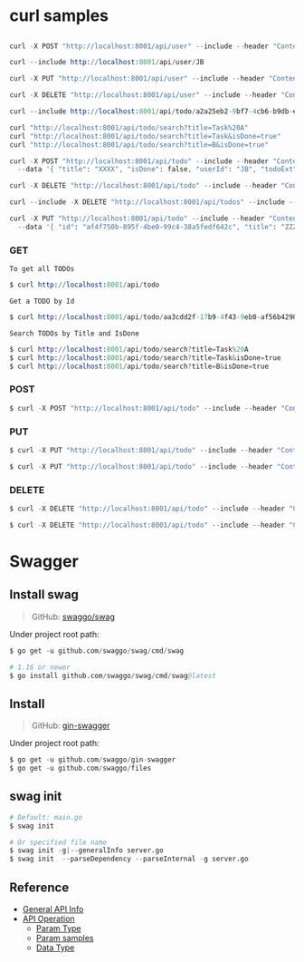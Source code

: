 
# curl samples

## 

```s
curl -X POST "http://localhost:8001/api/user" --include --header "Content-Type: application/json" --data '{"Id": "JB", "Name": "JB Lin"}'

curl --include http://localhost:8001/api/user/JB

curl -X PUT "http://localhost:8001/api/user" --include --header "Content-Type: application/json" --data '{"id": "JB", "name": "Bon Jovi"}'

curl -X DELETE "http://localhost:8001/api/user" --include --header "Content-Type: application/json" --data '{"id": "JB"}'
```


```s
curl --include http://localhost:8001/api/todo/a2a25eb2-9bf7-4cb6-b9db-ece05b78e975

curl "http://localhost:8001/api/todo/search?title=Task%20A"
curl "http://localhost:8001/api/todo/search?title=Task&isDone=true"
curl "http://localhost:8001/api/todo/search?title=B&isDone=true"

curl -X POST "http://localhost:8001/api/todo" --include --header "Content-Type: application/json" \
  --data '{ "title": "XXXX", "isDone": false, "userId": "JB", "todoExt": {"description": "YYYY", "priorityId": 2}, "tags": [{"id": "6aee5542-3f70-4cbc-ab05-fd020285f021"}, {"id": "dcc5a568-ae07-4600-9055-97eb129f319c"}] }'

curl -X DELETE "http://localhost:8001/api/todo" --include --header "Content-Type: application/json" --data '{"id": "af4f750b-895f-4be0-99c4-38a5fedf642c"}'

curl --include -X DELETE "http://localhost:8001/api/todos" --include --header "Content-Type: application/json" --data '[{"id": "26447744-68f5-4bfa-8126-e11637bd1533"}, {"id": "dd7b1e23-542f-4beb-9bb6-96435d8e5305"}, {"id":"2df9aa8a-d765-479e-83fa-32eead636219"}]'

curl -X PUT "http://localhost:8001/api/todo" --include --header "Content-Type: application/json" \
  --data '{ "id": "af4f750b-895f-4be0-99c4-38a5fedf642c", "title": "ZZZZ", "isDone": true, "userId": "JB", "todoExt": {"id": "af4f750b-895f-4be0-99c4-38a5fedf642c", "description": "WWWW", "priorityId": 3}, "tags": [{"id": "6aee5542-3f70-4cbc-ab05-fd020285f021"}] }'
```

### GET

`To get all TODOs`

```s
$ curl http://localhost:8001/api/todo
```

`Get a TODO by Id`

```s
$ curl http://localhost:8001/api/todo/aa3cdd2f-17b9-4f43-9eb0-af56b42908c5
```

`Search TODOs by Title and IsDone`

```s
$ curl http://localhost:8001/api/todo/search?title=Task%20A
$ curl http://localhost:8001/api/todo/search?title=Task&isDone=true
$ curl http://localhost:8001/api/todo/search?title=B&isDone=true
```


### POST

```s
$ curl -X POST "http://localhost:8001/api/todo" --include --header "Content-Type: application/json" --data '{ "title": "Task D", "isDone": false }'
```

### PUT

```s
$ curl -X PUT "http://localhost:8001/api/todo" --include --header "Content-Type: application/json" --data '{"id": "aa3cdd2f-17b9-4f43-9eb0-af56b42908c5", "title": "Task AAA", "isDone": true}'

$ curl -X PUT "http://localhost:8001/api/todo" --include --header "Content-Type: application/json" --data '{"id": "cca89c32-a0d9-43c9-84e2-ae1224c5d755", "title": "Task CCC", "isDone": false}'
```

### DELETE

```s
$ curl -X DELETE "http://localhost:8001/api/todo" --include --header "Content-Type: application/json" --data '{"id": "bbf5d05c-c442-4869-8326-ab5cfa832f6a", "title": "Task B", "isDone": true}'

$ curl -X DELETE "http://localhost:8001/api/todo" --include --header "Content-Type: application/json" --data '{"id": "bbf5d05c-c442-4869-8326-ab5cfa832f6a"}'
```


# Swagger

## Install swag

> GitHub: [swaggo/swag](https://github.com/swaggo/swag)

Under project root path:
```s
$ go get -u github.com/swaggo/swag/cmd/swag

# 1.16 or newer
$ go install github.com/swaggo/swag/cmd/swag@latest
```


## Install 

> GitHub: [gin-swagger](https://github.com/swaggo/gin-swagger)

Under project root path:
```s
$ go get -u github.com/swaggo/gin-swagger
$ go get -u github.com/swaggo/files
```


## swag init

```s
# Default: main.go
$ swag init

# Or specified file name
$ swag init -g|--generalInfo server.go
$ swag init  --parseDependency --parseInternal -g server.go
```


## Reference

- [General API Info](https://github.com/swaggo/swag#general-api-info)
- [API Operation](https://github.com/swaggo/swag#api-operation)
  - [Param Type](https://github.com/swaggo/swag#param-type)
  - [Param samples](https://github.com/swaggo/swag#attribute)
  - [Data Type](https://github.com/swaggo/swag#data-type)




